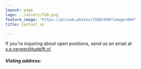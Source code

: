 ```yaml
---
layout: page
logo: ../assets/TUD.png
feature_image: "https://picsum.photos/2560/600?image=866"
title: Contact us
  
---
```


If you're inquiring about open positions, send us an email at <s.e.verwer@tudelft.nl>.

##### Visting address: 

